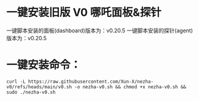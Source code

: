 # 一键安装旧版 V0 哪吒面板&探针
一键脚本安装的面板(dashboard)版本为：v0.20.5
一键脚本安装的探针(agent)版本为：v0.20.5

# 一键安装命令：
`curl -L https://raw.githubusercontent.com/Xun-X/nezha-v0/refs/heads/main/v0.sh -o nezha-v0.sh && chmod +x nezha-v0.sh && sudo ./nezha-v0.sh`
